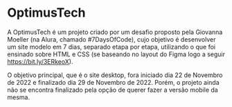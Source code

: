 # OptimusTech
A OptimusTech é um projeto criado por um desafio proposto pela Giovanna Moeller (na Alura, chamado #7DaysOfCode), cujo objetivo é desenvolver um site modelo em 7 dias, separado etapa por etapa, utilizando o que foi ensinado sobre HTML e CSS (se baseando no layout do Figma logo a seguir https://bit.ly/3ERkeoX).

O objetivo principal, que é o site desktop, fora iniciado dia 22 de Novembro de 2022 e finalizado dia 29 de Novembro de 2022. Porém, o projeto ainda não se encontra finalizado pela opção de querer fazer a versão mobile da mesma.
